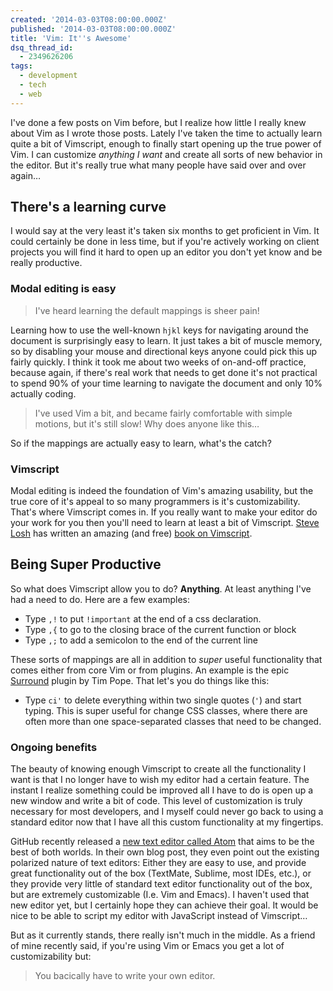 ```yaml
---
created: '2014-03-03T08:00:00.000Z'
published: '2014-03-03T08:00:00.000Z'
title: 'Vim: It''s Awesome'
dsq_thread_id:
  - 2349626206
tags:
  - development
  - tech
  - web
---
```


I've done a few posts on Vim before, but I realize how little I really knew about Vim as I wrote those posts. Lately I've taken the time to actually learn quite a bit of Vimscript, enough to finally start opening up the true power of Vim. I can customize *anything I want* and create all sorts of new behavior in the editor. But it's really true what many people have said over and over again&#8230;

## There's a learning curve

I would say at the very least it's taken six months to get proficient in Vim. It could certainly be done in less time, but if you're actively working on client projects you will find it hard to open up an editor you don't yet know and be really productive.

<!--more-->

### Modal editing is easy

> I've heard learning the default mappings is sheer pain!

Learning how to use the well-known `hjkl` keys for navigating around the document is surprisingly easy to learn. It just takes a bit of muscle memory, so by disabling your mouse and directional keys anyone could pick this up fairly quickly. I think it took me about two weeks of on-and-off practice, because again, if there's real work that needs to get done it's not practical to spend 90% of your time learning to navigate the document and only 10% actually coding.

> I've used Vim a bit, and became fairly comfortable with simple motions, but it's still slow! Why does anyone like this&#8230;

So if the mappings are actually easy to learn, what's the catch?

### Vimscript

Modal editing is indeed the foundation of Vim's amazing usability, but the true core of it's appeal to so many programmers is it's customizability. That's where Vimscript comes in. If you really want to make your editor do your work for you then you'll need to learn at least a bit of Vimscript. [Steve Losh][1] has written an amazing (and free) [book on Vimscript][2].

## Being Super Productive

So what does Vimscript allow you to do? **Anything**. At least anything I've had a need to do. Here are a few examples:

* Type `,!` to put `!important` at the end of a css declaration.
* Type `,{` to go to the closing brace of the current function or block
* Type `,;` to add a semicolon to the end of the current line

These sorts of mappings are all in addition to *super* useful functionality that comes either from core Vim or from plugins. An example is the epic [Surround][3] plugin by Tim Pope. That let's you do things like this:

* Type `ci'` to delete everything within two single quotes (`'`) and start typing. This is super useful for change CSS classes, where there are often more than one space-separated classes that need to be changed.

### Ongoing benefits

The beauty of knowing enough Vimscript to create all the functionality I want is that I no longer have to wish my editor had a certain feature. The instant I realize something could be improved all I have to do is open up a new window and write a bit of code. This level of customization is truly necessary for most developers, and I myself could never go back to using a standard editor now that I have all this custom functionality at my fingertips.

GitHub recently released a [new text editor called Atom][4] that aims to be the best of both worlds. In their own blog post, they even point out the existing polarized nature of text editors: Either they are easy to use, and provide great functionality out of the box (TextMate, Sublime, most IDEs, etc.), or they provide very little of standard text editor functionality out of the box, but are extremely customizable (I.e. Vim and Emacs). I haven't used that new editor yet, but I certainly hope they can achieve their goal. It would be nice to be able to script my editor with JavaScript instead of Vimscript&#8230;

But as it currently stands, there really isn't much in the middle. As a friend of mine recently said, if you're using Vim or Emacs you get a lot of customizability but:

> You bacically have to write your own editor.

[1]: http://stevelosh.com/
[2]: http://learnvimscriptthehardway.stevelosh.com/
[3]: https://github.com/tpope/vim-surround
[4]: http://atom.io